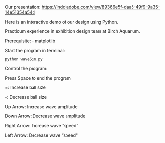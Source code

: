 Our presentation: https://indd.adobe.com/view/89366e5f-daa5-49f9-9a35-14e51354a54d

Here is an interactive demo of our design using Python.

Practicum experience in exhibition design team at Birch Aquarium.

Prerequisite:
    - matplotlib

Start the program in terminal:
```
python waveSim.py
```

Control the program:

Press Space to end the program

=: Increase ball size

-: Decrease ball size

Up Arrow: Increase wave amplitude

Down Arrow: Decrease wave amplitude

Right Arrow: Increase wave “speed”

Left Arrow: Decrease wave “speed"
